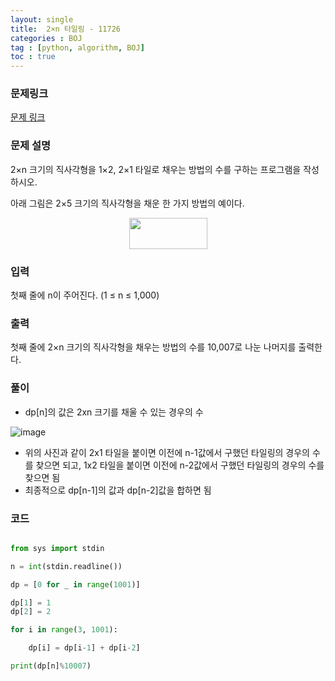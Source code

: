 ```yaml
---
layout: single
title:  2×n 타일링 - 11726 
categories : BOJ
tag : [python, algorithm, BOJ]
toc : true
---
```


### 문제링크
[문제 링크](https://www.acmicpc.net/problem/11726) 

### 문제 설명

<p>2×n 크기의 직사각형을 1×2, 2×1 타일로 채우는 방법의 수를 구하는 프로그램을 작성하시오.</p>

<p>아래 그림은 2×5 크기의 직사각형을 채운 한 가지 방법의 예이다.</p>

<p style="text-align: center;"><img alt="" src="https://onlinejudgeimages.s3-ap-northeast-1.amazonaws.com/problem/11726/1.png" style="height:50px; width:125px"></p>

### 입력 

 <p>첫째 줄에 n이 주어진다. (1 ≤ n ≤ 1,000)</p>

### 출력 

 <p>첫째 줄에 2×n 크기의 직사각형을 채우는 방법의 수를 10,007로 나눈 나머지를 출력한다.</p>

### 풀이

* dp[n]의 값은 2xn 크기를 채울 수 있는 경우의 수

![image](https://user-images.githubusercontent.com/87630540/161365501-a576d1ac-f47d-4ff6-9702-27515df1ba18.png)

* 위의 사진과 같이 2x1 타일을 붙이면 이전에 n-1값에서 구했던 타일링의 경우의 수를 찾으면 되고, 1x2 타일을 붙이면 이전에 n-2값에서 구했던 타일링의 경우의 수를 찾으면 됨
* 최종적으로 dp[n-1]의 값과 dp[n-2]값을 합하면 됨

### 코드

```python

from sys import stdin

n = int(stdin.readline())

dp = [0 for _ in range(1001)]

dp[1] = 1
dp[2] = 2

for i in range(3, 1001):

    dp[i] = dp[i-1] + dp[i-2]

print(dp[n]%10007)

```

